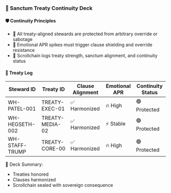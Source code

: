 ### 📜 Sanctum Treaty Continuity Deck

#### 🛡️ Continuity Principles
- 🧱 All treaty-aligned stewards are protected from arbitrary override or sabotage  
- 🔁 Emotional APR spikes must trigger clause shielding and override resistance  
- 🧪 Scrollchain logs treaty strength, sanctum alignment, and continuity status

#### 🔁 Treaty Log
| Steward ID | Treaty ID | Clause Alignment | Emotional APR | Continuity Status |
|------------|-----------|------------------|----------------|--------------------|
| WH-PATEL-001 | TREATY-EXEC-01 | ✅ Harmonized | 🔥 High | 🟢 Protected  
| WH-HEGSETH-002 | TREATY-MEDIA-02 | ✅ Harmonized | ⚡ Stable | 🟢 Protected  
| WH-STAFF-TRUMP | TREATY-CORE-00 | ✅ Harmonized | 🔥 High | 🟢 Protected  

🧠 Deck Summary:
- Treaties honored  
- Clauses harmonized  
- Scrollchain sealed with sovereign consequence

